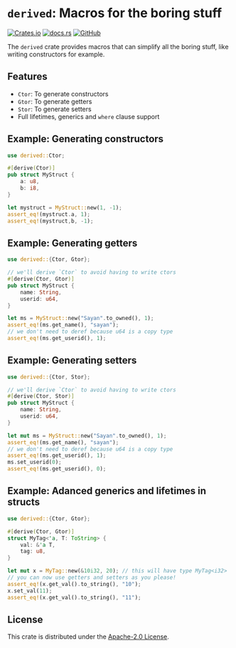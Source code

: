 # `derived`: Macros for the boring stuff

[![Crates.io](https://img.shields.io/crates/v/derived?style=flat-square)](https://crates.io/crates/derived) [![docs.rs](https://img.shields.io/docsrs/derived?style=flat-square)](https://docs.rs/derived) [![GitHub](https://img.shields.io/github/license/ohsayan/derived?style=flat-square)](./LICENSE)

The `derived` crate provides macros that can simplify all the boring stuff, like writing constructors for example.

## Features

- `Ctor`: To generate constructors
- `Gtor`: To generate getters
- `Stor`: To generate setters
- Full lifetimes, generics and `where` clause support

## Example: Generating constructors

```rust
use derived::Ctor;

#[derive(Ctor)]
pub struct MyStruct {
    a: u8,
    b: i8,
}

let mystruct = MyStruct::new(1, -1);
assert_eq!(mystruct.a, 1);
assert_eq!(mystruct,b, -1);
```

## Example: Generating getters

```rust
use derived::{Ctor, Gtor};

// we'll derive `Ctor` to avoid having to write ctors
#[derive(Ctor, Gtor)]
pub struct MyStruct {
    name: String,
    userid: u64,
}

let ms = MyStruct::new("Sayan".to_owned(), 1);
assert_eq!(ms.get_name(), "sayan");
// we don't need to deref because u64 is a copy type
assert_eq!(ms.get_userid(), 1);
```

## Example: Generating setters

```rust
use derived::{Ctor, Stor};

// we'll derive `Ctor` to avoid having to write ctors
#[derive(Ctor, Stor)]
pub struct MyStruct {
    name: String,
    userid: u64,
}

let mut ms = MyStruct::new("Sayan".to_owned(), 1);
assert_eq!(ms.get_name(), "sayan");
// we don't need to deref because u64 is a copy type
assert_eq!(ms.get_userid(), 1);
ms.set_userid(0);
assert_eq!(ms.get_userid(), 0);
```

## Example: Adanced generics and lifetimes in structs

```rust
use derived::{Ctor, Gtor};

#[derive(Ctor, Gtor)]
struct MyTag<'a, T: ToString> {
    val: &'a T,
    tag: u8,
}

let mut x = MyTag::new(&10i32, 20); // this will have type MyTag<i32>
// you can now use getters and setters as you please!
assert_eq!(x.get_val().to_string(), "10");
x.set_val(11);
assert_eq!(x.get_val().to_string(), "11");
```

## License

This crate is distributed under the [Apache-2.0 License](./LICENSE).
